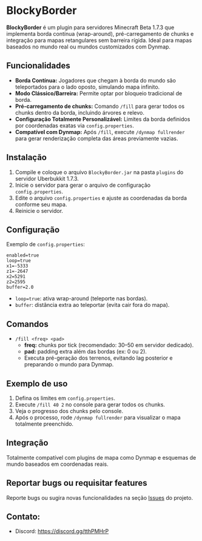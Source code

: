 # BlockyBorder
**BlockyBorder** é um plugin para servidores Minecraft Beta 1.7.3 que implementa borda contínua (wrap-around), pré-carregamento de chunks e integração para mapas retangulares sem barreira rígida. Ideal para mapas baseados no mundo real ou mundos customizados com Dynmap.

## Funcionalidades
- **Borda Contínua:** Jogadores que chegam à borda do mundo são teleportados para o lado oposto, simulando mapa infinito.
- **Modo Clássico/Barreira:** Permite optar por bloqueio tradicional de borda.
- **Pré-carregamento de chunks:** Comando `/fill` para gerar todos os chunks dentro da borda, incluindo árvores e relevo.
- **Configuração Totalmente Personalizável:** Limites da borda definidos por coordenadas exatas via `config.properties`.
- **Compatível com Dynmap:** Após `/fill`, execute `/dynmap fullrender` para gerar renderização completa das áreas previamente vazias.

## Instalação
1. Compile e coloque o arquivo `BlockyBorder.jar` na pasta `plugins` do servidor Uberbukkit 1.7.3.
2. Inicie o servidor para gerar o arquivo de configuração `config.properties`.
3. Edite o arquivo `config.properties` e ajuste as coordenadas da borda conforme seu mapa.
4. Reinicie o servidor.

## Configuração
Exemplo de `config.properties`:
```
enabled=true
loop=true
x1=-5333
z1=-2647
x2=5291
z2=2595
buffer=2.0
```

- `loop=true`: ativa wrap-around (teleporte nas bordas).
- `buffer`: distância extra ao teleportar (evita cair fora do mapa).

## Comandos
- `/fill <freq> <pad>`
  - **freq:** chunks por tick (recomendado: 30–50 em servidor dedicado).
  - **pad:** padding extra além das bordas (ex: 0 ou 2).
  - Executa pré-geração dos terrenos, evitando lag posterior e preparando o mundo para Dynmap.

## Exemplo de uso
1. Defina os limites em `config.properties`.
2. Execute `/fill 40 2` no console para gerar todos os chunks.
3. Veja o progresso dos chunks pelo console.
4. Após o processo, rode `/dynmap fullrender` para visualizar o mapa totalmente preenchido.

## Integração
Totalmente compatível com plugins de mapa como Dynmap e esquemas de mundo baseados em coordenadas reais.

## Reportar bugs ou requisitar features
Reporte bugs ou sugira novas funcionalidades na seção [Issues](https://github.com/andradecore/BlockyBorder/issues) do projeto.

## Contato:
- Discord: https://discord.gg/tthPMHrP
